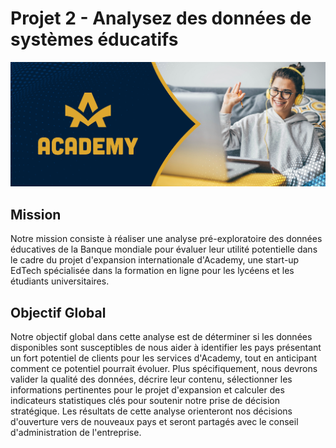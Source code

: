 # Projet 2 - Analysez des données de systèmes éducatifs

![Data Scientist-P2-01-banner](16794159547105_Data_Scientist-P2-01-banner.png)

## Mission

Notre mission consiste à réaliser une analyse pré-exploratoire des données éducatives de la Banque mondiale pour évaluer leur utilité potentielle dans le cadre du projet d'expansion internationale d'Academy, une start-up EdTech spécialisée dans la formation en ligne pour les lycéens et les étudiants universitaires.

## Objectif Global

Notre objectif global dans cette analyse est de déterminer si les données disponibles sont susceptibles de nous aider à identifier les pays présentant un fort potentiel de clients pour les services d'Academy, tout en anticipant comment ce potentiel pourrait évoluer. Plus spécifiquement, nous devrons valider la qualité des données, décrire leur contenu, sélectionner les informations pertinentes pour le projet d'expansion et calculer des indicateurs statistiques clés pour soutenir notre prise de décision stratégique. Les résultats de cette analyse orienteront nos décisions d'ouverture vers de nouveaux pays et seront partagés avec le conseil d'administration de l'entreprise.
